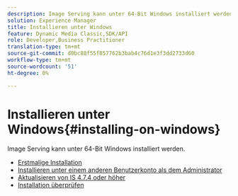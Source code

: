 ```yaml
---
description: Image Serving kann unter 64-Bit Windows installiert werden.
solution: Experience Manager
title: Installieren unter Windows
feature: Dynamic Media Classic,SDK/API
role: Developer,Business Practitioner
translation-type: tm+mt
source-git-commit: d0bc88f55f857762b3bab4c76d1e3f3dd2733d60
workflow-type: tm+mt
source-wordcount: '51'
ht-degree: 0%

---
```



# Installieren unter Windows{#installing-on-windows}

Image Serving kann unter 64-Bit Windows installiert werden.

* [Erstmalige Installation](t-first-time-installation-win.md)
* [Installieren unter einem anderen Benutzerkonto als dem Administrator](t-diff-account-win.md)
* [Aktualisieren von IS 4.7.4 oder höher](t-update-win.md)
* [Installation überprüfen](t-verify-win.md)
